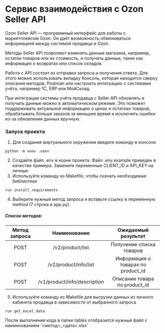 # Сервис взаимодействия с Ozon Seller API
Ozon Seller API — программный интерфейс для работы с маркетплейсом Ozon. Он даёт возможность обмениваться информацией между системой продавца и Ozon.

Методы Seller API позволяют изменять данные магазина, например, остатки товаров или их стоимость, и получать данные, такие как информация о возвратах или список складов.

Работа с API состоит из отправки запроса и получения ответа. Для этого можно использовать вкладку Консоль, которая находится сверху описания методов, Postman или настроить интеграцию с системами учёта, например 1С, ERP или МойСклад.

При интеграции системы учёта продавца с Seller API обновлять и получать данные можно в автоматическом режиме. Это поможет поддерживать актуальной информацию о ценах и остатках товаров, обрабатывать больше заказов за меньшее время и исключить ошибки из-за обновления данных вручную.

### Запуск проекта
1. Для создания виртуального окружения введите команду в консоли
```
python -m venv .venv
```
2. Создайте файл .env в корне проекта. Файл .env.example приведен в качестве примера.
Замените переменные CLIENT_ID и API_KEY на личные
3. Используйте команду из Makefile, чтобы скачать необходимые библиотеки
```
run install_requirements
```
4. Выберите нужный метод запроса и вставьте ссылку в переменную method (7 строка в app.py).
##### Список методов:
| Метод запроса  |         Наименование         |        Ожидаемый результат         |
|:------------:  |:----------------------------:|:----------------------------------:|
|      POST      |       /v2/product/list       |   Получение списка товаров         |
|      POST      |    /v2/product/info/list     | Информация о товарах по product_id |
|      POST      | /v1/product/info/description |   Описание товара по product_id    |

5. Используйте команду из Makefile для выгрузки данных из личного кабинета продавца в зависимости от выбранного запроса
```
run get_excel_data
```
После выполнения кода в папке tables отобразится нужный файл с наименованием '<метод>_<дата>.xlsx'
